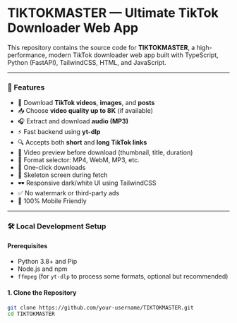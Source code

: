 # TIKTOKMASTER — Ultimate TikTok Downloader Web App

This repository contains the source code for **TIKTOKMASTER**, a high-performance, modern TikTok downloader web app built with TypeScript, Python (FastAPI), TailwindCSS, HTML, and JavaScript.

---

### 🌟 Features

- 🎥 Download **TikTok videos**, **images**, and **posts**
- 📥 Choose **video quality up to 8K** (if available)
- 🎧 Extract and download **audio (MP3)**
- ⚡ Fast backend using **yt-dlp**
- 🔍 Accepts both **short** and **long TikTok links**
- 🧠 Video preview before download (thumbnail, title, duration)
- 🔘 Format selector: MP4, WebM, MP3, etc.
- 💾 One-click downloads
- 📄 Skeleton screen during fetch
- 🕶️ Responsive dark/white UI using TailwindCSS
- ✅ No watermark or third-party ads
- 📱 100% Mobile Friendly

---

### 🛠️ Local Development Setup

#### Prerequisites
- Python 3.8+ and Pip
- Node.js and npm
- `ffmpeg` (for `yt-dlp` to process some formats, optional but recommended)

#### 1. Clone the Repository
```bash
git clone https://github.com/your-username/TIKTOKMASTER.git
cd TIKTOKMASTER